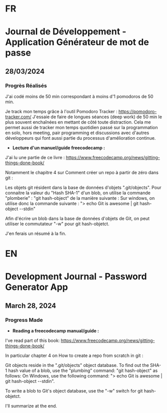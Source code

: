 # FR

# Journal de Développement - Application Générateur de mot de passe

## 28/03/2024

### Progrès Réalisés

J'ai codé moins de 50 min correspondant à moins d'1 pomodoros de 50 min.

Je track mon temps grâce à l'outil Pomodoro Tracker : https://pomodoro-tracker.com/
J'essaie de faire de longues séances (deep work) de 50 min le plus souvent enchaînées en mettant de côté toute distraction.
Cela me permet aussi de tracker mon temps quotidien passé sur la programmation en solo, hors meeting, pair programming et discussions avec d'autres développeurs qui font aussi partie du processus d'amélioration continue.

- **Lecture d'un manuel/guide freecodecamp :**

J'ai lu une partie de ce livre : https://www.freecodecamp.org/news/gitting-things-done-book/

Notamment le chapitre 4 sur Comment créer un repo à partir de zéro dans git :

Les objets git résident dans la base de données d'objets ".git/objects".
Pour connaitre la valeur du "Hash SHA-1" d'un blob, on utilise la commande "plomberie" : "git hash-object" de la manière suivante :
Sur windows, on utilise donc la commande suivante : "> echo Git is awesome | git hash-object --stdin"

Afin d'écrire un blob dans la base de données d'objets de Git, on peut utiliser le commutateur "-w" pour git hash-objetct.

J'en ferais un résumé à la fin.

# EN

# Development Journal - Password Generator App

## March 28, 2024

### Progress Made

- **Reading a freecodecamp manual/guide :**

I've read part of this book: https://www.freecodecamp.org/news/gitting-things-done-book/

In particular chapter 4 on How to create a repo from scratch in git :

Git objects reside in the ".git/objects" object database.
To find out the SHA-1 hash value of a blob, use the "plumbing" command: "git hash-object" as follows:
On Windows, use the following command: "> echo Git is awesome | git hash-object --stdin".

To write a blob to Git's object database, use the "-w" switch for git hash-objetct.

I'll summarize at the end.

